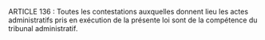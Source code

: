 ARTICLE 136 : Toutes les contestations auxquelles donnent lieu les
actes administratifs pris en exécution de la présente loi sont de la
compétence du tribunal administratif.